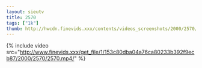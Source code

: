 ```yaml
--- 
layout: sieutv
title: 2570
tags: ["1k"]
thumb: http://hwcdn.finevids.xxx/contents/videos_screenshots/2000/2570/preview.mp4.jpg
---
```

{% include video src="http://www.finevids.xxx/get_file/1/153c80dba04a76ca80233b392f9ecb87/2000/2570/2570.mp4/" %} 
